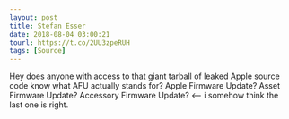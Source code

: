 ```yaml
---
layout: post
title: Stefan Esser
date: 2018-08-04 03:00:21
tourl: https://t.co/2UU3zpeRUH
tags: [Source]
---
```

Hey does anyone with access to that giant tarball of leaked Apple source code know what AFU actually stands for? Apple Firmware Update? Asset Firmware Update? Accessory Firmware Update? &lt;-- i somehow think the last one is right.